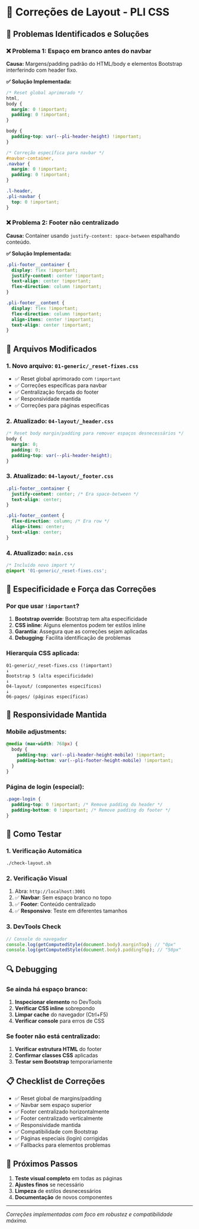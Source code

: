 # 🔧 Correções de Layout - PLI CSS

## 🎯 **Problemas Identificados e Soluções**

### **❌ Problema 1: Espaço em branco antes do navbar**

**Causa:** Margens/padding padrão do HTML/body e elementos Bootstrap interferindo com header fixo.

**✅ Solução Implementada:**

```css
/* Reset global aprimorado */
html,
body {
  margin: 0 !important;
  padding: 0 !important;
}

body {
  padding-top: var(--pli-header-height) !important;
}

/* Correção específica para navbar */
#navbar-container,
.navbar {
  margin: 0 !important;
  padding: 0 !important;
}

.l-header,
.pli-navbar {
  top: 0 !important;
}
```

### **❌ Problema 2: Footer não centralizado**

**Causa:** Container usando `justify-content: space-between` espalhando conteúdo.

**✅ Solução Implementada:**

```css
.pli-footer__container {
  display: flex !important;
  justify-content: center !important;
  text-align: center !important;
  flex-direction: column !important;
}

.pli-footer__content {
  display: flex !important;
  flex-direction: column !important;
  align-items: center !important;
  text-align: center !important;
}
```

## 📁 **Arquivos Modificados**

### **1. Novo arquivo: `01-generic/_reset-fixes.css`**

- ✅ Reset global aprimorado com `!important`
- ✅ Correções específicas para navbar
- ✅ Centralização forçada do footer
- ✅ Responsividade mantida
- ✅ Correções para páginas específicas

### **2. Atualizado: `04-layout/_header.css`**

```css
/* Reset body margin/padding para remover espaços desnecessários */
body {
  margin: 0;
  padding: 0;
  padding-top: var(--pli-header-height);
}
```

### **3. Atualizado: `04-layout/_footer.css`**

```css
.pli-footer__container {
  justify-content: center; /* Era space-between */
  text-align: center;
}

.pli-footer__content {
  flex-direction: column; /* Era row */
  align-items: center;
  text-align: center;
}
```

### **4. Atualizado: `main.css`**

```css
/* Incluído novo import */
@import '01-generic/_reset-fixes.css';
```

## 🎨 **Especificidade e Força das Correções**

### **Por que usar `!important`?**

1. **Bootstrap override**: Bootstrap tem alta especificidade
2. **CSS inline**: Alguns elementos podem ter estilos inline
3. **Garantia**: Assegura que as correções sejam aplicadas
4. **Debugging**: Facilita identificação de problemas

### **Hierarquia CSS aplicada:**

```
01-generic/_reset-fixes.css (!important)
↓
Bootstrap 5 (alta especificidade)
↓
04-layout/ (componentes específicos)
↓
06-pages/ (páginas específicas)
```

## 📱 **Responsividade Mantida**

### **Mobile adjustments:**

```css
@media (max-width: 768px) {
  body {
    padding-top: var(--pli-header-height-mobile) !important;
    padding-bottom: var(--pli-footer-height-mobile) !important;
  }
}
```

### **Página de login (especial):**

```css
.page-login {
  padding-top: 0 !important; /* Remove padding do header */
  padding-bottom: 0 !important; /* Remove padding do footer */
}
```

## 🧪 **Como Testar**

### **1. Verificação Automática**

```bash
./check-layout.sh
```

### **2. Verificação Visual**

1. Abra: `http://localhost:3001`
2. ✅ **Navbar**: Sem espaço branco no topo
3. ✅ **Footer**: Conteúdo centralizado
4. ✅ **Responsivo**: Teste em diferentes tamanhos

### **3. DevTools Check**

```javascript
// Console do navegador
console.log(getComputedStyle(document.body).marginTop); // "0px"
console.log(getComputedStyle(document.body).paddingTop); // "50px"
```

## 🔍 **Debugging**

### **Se ainda há espaço branco:**

1. **Inspecionar elemento** no DevTools
2. **Verificar CSS inline** sobrepondo
3. **Limpar cache** do navegador (Ctrl+F5)
4. **Verificar console** para erros de CSS

### **Se footer não está centralizado:**

1. **Verificar estrutura HTML** do footer
2. **Confirmar classes CSS** aplicadas
3. **Testar sem Bootstrap** temporariamente

## 📋 **Checklist de Correções**

- ✅ Reset global de margins/padding
- ✅ Navbar sem espaço superior
- ✅ Footer centralizado horizontalmente
- ✅ Footer centralizado verticalmente
- ✅ Responsividade mantida
- ✅ Compatibilidade com Bootstrap
- ✅ Páginas especiais (login) corrigidas
- ✅ Fallbacks para elementos problemas

## 🚀 **Próximos Passos**

1. **Teste visual completo** em todas as páginas
2. **Ajustes finos** se necessário
3. **Limpeza** de estilos desnecessários
4. **Documentação** de novos componentes

---

_Correções implementadas com foco em robustez e compatibilidade máxima._

